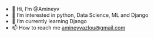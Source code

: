 - 👋 Hi, I’m @Amineyv
- 👀 I’m interested in python, Data Science, ML and Django
- 🌱 I’m currently learning Django
- 📫 How to reach me amineyvazlou@gmail.com

<!---
Amineyv/Amineyv is a ✨ special ✨ repository because its `README.md` (this file) appears on your GitHub profile.
You can click the Preview link to take a look at your changes.
--->
